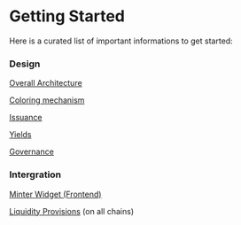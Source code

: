 # Getting Started

Here is a curated list of important informations to get started:&#x20;

### Design

[Overall Architecture](../design/architecture.md)

[Coloring mechanism](../design/coloring.md)

[Issuance](../design/usdv-issuance.md)

[Yields](../design/yield-distribution.md)

[Governance](../design/governance/)

### Intergration

[Minter Widget (Frontend)](../integrations/minter/)

[Liquidity Provisions](../integrations/liquidity-provision.md) (on all chains)

